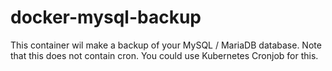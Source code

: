 # docker-mysql-backup

This container wil make a backup of your MySQL / MariaDB database.
Note that this does not contain cron. 
You could use Kubernetes Cronjob for this.